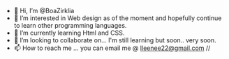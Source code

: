 - 👋 Hi, I’m @BoaZirklia
- 👀 I’m interested in Web design as of the moment and hopefully continue to learn other programming languages.
- 🌱 I’m currently learning Html and CSS.
- 💞️ I’m looking to collaborate on... I'm still learning but soon.. very soon.
- 📫 How to reach me ... you can email me @ lleenee22@gmail.com //

<!---
BoaZirklia/BoaZirklia is a ✨ special ✨ repository because its `README.md` (this file) appears on your GitHub profile.
You can click the Preview link to take a look at your changes.
--->
